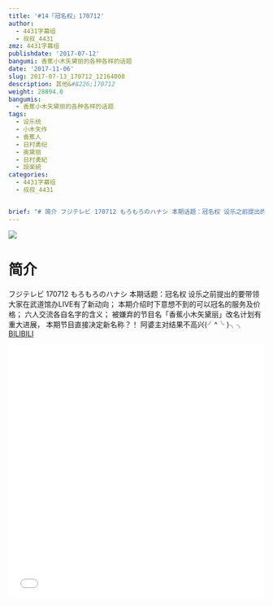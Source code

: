```yaml
---
title: '#14「冠名权」170712'
author:
  - 4431字幕组
  - 叔叔_4431
zmz: 4431字幕组
publishdate: '2017-07-12'
bangumi: 香蕉小木矢黛丽的各种各样的话题
date: '2017-11-06'
slug: 2017-07-13_170712_12164008
description: 其他&#8226;170712
weight: 28894.0
bangumis:
  - 香蕉小木矢黛丽的各种各样的话题
tags:
  - 设乐统
  - 小木矢作
  - 香蕉人
  - 日村勇纪
  - 奥黛丽
  - 日村勇紀
  - 設楽統
categories:
  - 4431字幕组
  - 叔叔_4431


brief: "# 简介 フジテレビ 170712 もろもろのハナシ 本期话题：冠名权 设乐之前提出的要带领大家在武道馆办LIVE有了新动向； 本期介绍时下意想不到的可以冠名的服务及价格； 六人交流各自名字的含义； 被嫌弃的节目名「香蕉小木矢黛丽」改名计划有重大进展， 本期节目直接决定新名称？！ 阿婆主对结果不高兴(╯^╰ )╮╮"
---
```

![](https://i.imgur.com/lKOPmJI.png)
# 简介  
フジテレビ 170712 もろもろのハナシ
本期话题：冠名权
设乐之前提出的要带领大家在武道馆办LIVE有了新动向；
本期介绍时下意想不到的可以冠名的服务及价格；
六人交流各自名字的含义；
被嫌弃的节目名「香蕉小木矢黛丽」改名计划有重大进展，
本期节目直接决定新名称？！
阿婆主对结果不高兴(╯^╰ )╮╮
  [BILIBILI](https://www.bilibili.com/video/av12164008/)

  <iframe src="//www.bilibili.com/blackboard/player.html?aid=12164008" width="100%" height="500" frameborder="0" allowfullscreen="allowfullscreen"></iframe>

